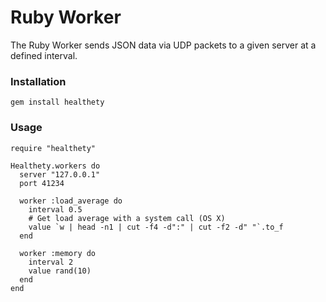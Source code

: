 # Ruby Worker

The Ruby Worker sends JSON data via UDP packets to a given server at a defined interval.

### Installation

    gem install healthety

### Usage

    require "healthety"

    Healthety.workers do
      server "127.0.0.1"
      port 41234

      worker :load_average do
        interval 0.5
        # Get load average with a system call (OS X)
        value `w | head -n1 | cut -f4 -d":" | cut -f2 -d" "`.to_f
      end

      worker :memory do
        interval 2
        value rand(10)
      end
    end
